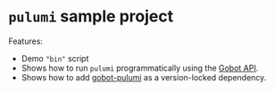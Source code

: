 # `pulumi` sample project

Features:

- Demo `"bin"` script
- Shows how to run `pulumi` programmatically using the [Gobot API](https://github.com/benallfree/gobot/tree/v1.0.0-alpha.18/docs/readme.md).
- Shows how to add [gobot-pulumi](https://www.npmjs.com/package/gobot-pulumi) as a version-locked dependency.
